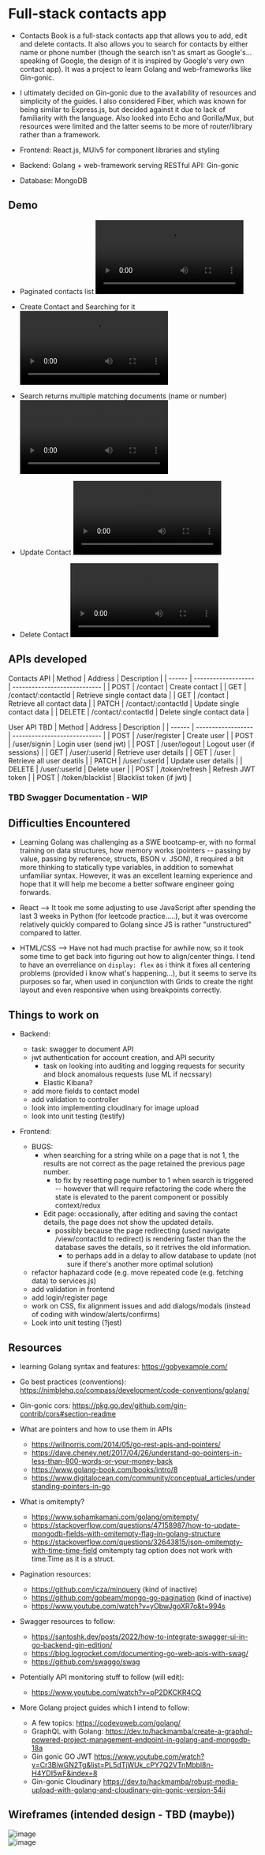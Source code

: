 # Full-stack contacts app

- Contacts Book is a full-stack contacts app that allows you to add, edit and delete contacts. It also allows you to search for contacts by either name or phone number (though the search isn't as smart as Google's... speaking of Google, the design of it is inspired by Google's very own contact app). It was a project to learn Golang and web-frameworks like Gin-gonic.

- I ultimately decided on Gin-gonic due to the availability of resources and simplicity of the guides. I also considered Fiber, which was known for being similar to Express.js, but decided against it due to lack of familiarity with the language. Also looked into Echo and Gorilla/Mux, but resources were limited and the latter seems to be more of router/library rather than a framework.

- Frontend: React.js, MUIv5 for component libraries and styling
- Backend: Golang + web-framework serving RESTful API: Gin-gonic
- Database: MongoDB

## Demo

- Paginated contacts list
  <video src="https://user-images.githubusercontent.com/16322250/189772771-b10d9059-f86f-4cd9-97c9-c196942eded5.mov" controls="controls" style="max-width: 730px;">
  </video>

- Create Contact and Searching for it
  <video src="https://user-images.githubusercontent.com/16322250/189773217-1dd32541-b68b-4e40-8e96-f5d64685eb99.mov" controls="controls" style="max-width: 730px;">
  </video>

- Search returns multiple matching documents (name or number)
  <video src="https://user-images.githubusercontent.com/16322250/189773181-7f70d894-069b-4d29-8a8d-7f570567d25b.mov" controls="controls" style="max-width: 730px;">
  </video>

- Update Contact
  <video src="https://user-images.githubusercontent.com/16322250/189773496-9ea7392b-f060-40d0-810c-dc43e257a28a.mov" controls="controls" style="max-width: 730px;">
  </video>

- Delete Contact
  <video src="https://user-images.githubusercontent.com/16322250/189773659-b30de7c5-8485-4d33-bdce-fa472b93e785.mov" controls="controls" style="max-width: 730px;">
  </video>

## APIs developed

Contacts API
| Method | Address | Description |
| ------ | ------------------- | ---------------------------- |
| POST | /contact | Create contact |
| GET | /contact/:contactId | Retrieve single contact data |
| GET | /contact | Retrieve all contact data |
| PATCH | /contact/:contactId | Update single contact data |
| DELETE | /contact/:contactId | Delete single contact data |

User API TBD
| Method | Address | Description |
| ------ | ------------------ | ---------------------------- |
| POST | /user/register | Create user |
| POST | /user/signin | Login user (send jwt) |
| POST | /user/logout | Logout user (if sessions) |
| GET | /user/:userId | Retrieve user details |
| GET | /user | Retrieve all user deatils |
| PATCH | /user/:userId | Update user details |
| DELETE | /user/:userId | Delete user |
| POST | /token/refresh | Refresh JWT token |
| POST | /token/blacklist | Blacklist token (if jwt) |

### TBD Swagger Documentation - WIP

## Difficulties Encountered

- Learning Golang was challenging as a SWE bootcamp-er, with no formal training on data structures, how memory works (pointers -- passing by value, passing by reference, structs, BSON v. JSON), it required a bit more thinking to statically type variables, in addition to somewhat unfamiliar syntax. However, it was an excellent learning experience and hope that it will help me become a better software engineer going forwards.

- React --> It took me some adjusting to use JavaScript after spending the last 3 weeks in Python (for leetcode practice.....), but it was overcome relatively quickly compared to Golang since JS is rather "unstructured" compared to latter.

- HTML/CSS --> Have not had much practise for awhile now, so it took some time to get back into figuring out how to align/center things. I tend to have an overreliance on `display: flex` as i think it fixes all centering problems (provided i know what's happening...), but it seems to serve its purposes so far, when used in conjunction with Grids to create the right layout and even responsive when using breakpoints correctly.

## Things to work on

- Backend:

  - task: swagger to document API
  - jwt authentication for account creation, and API security
    - task on looking into auditing and logging requests for security and block anomalous requests (use ML if necssary)
    - Elastic Kibana?
  - add more fields to contact model
  - add validation to controller
  - look into implementing cloudinary for image upload
  - look into unit testing (testify)

- Frontend:
  - BUGS:
    - when searching for a string while on a page that is not 1, the results are not correct as the page retained the previous page number.
      - to fix by resetting page number to 1 when search is triggered -- however that will require refactoring the code where the state is elevated to the parent component or possibly context/redux
    - Edit page: occasionally, after editing and saving the contact details, the page does not show the updated details.
      - possibly because the page redirecting (used navigate /view/contactId to redirect) is rendering faster than the the database saves the details, so it retrives the old information.
        - to perhaps add in a delay to allow database to update (not sure if there's another more optimal solution)
  - refactor haphazard code (e.g. move repeated code (e.g. fetching data) to services.js)
  - add validation in frontend
  - add login/register page
  - work on CSS, fix alignment issues and add dialogs/modals (instead of coding with window/alerts/confirms)
  - Look into unit testing (?jest)

## Resources

- learning Golang syntax and features: https://gobyexample.com/

- Go best practices (conventions): https://nimblehq.co/compass/development/code-conventions/golang/

- Gin-gonic cors: https://pkg.go.dev/github.com/gin-contrib/cors#section-readme

- What are pointers and how to use them in APIs

  - https://willnorris.com/2014/05/go-rest-apis-and-pointers/
  - https://dave.cheney.net/2017/04/26/understand-go-pointers-in-less-than-800-words-or-your-money-back
  - https://www.golang-book.com/books/intro/8
  - https://www.digitalocean.com/community/conceptual_articles/understanding-pointers-in-go

- What is omitempty?

  - https://www.sohamkamani.com/golang/omitempty/
  - https://stackoverflow.com/questions/47158987/how-to-update-mongodb-fields-with-omitempty-flag-in-golang-structure
  - https://stackoverflow.com/questions/32643815/json-omitempty-with-time-time-field omitempty tag option does not work with time.Time as it is a struct. 

- Pagination resources:

  - https://github.com/icza/minquery (kind of inactive)
  - https://github.com/gobeam/mongo-go-pagination (kind of inactive)
  - https://www.youtube.com/watch?v=yObwJgoXR7o&t=994s

- Swagger resources to follow:

  - https://santoshk.dev/posts/2022/how-to-integrate-swagger-ui-in-go-backend-gin-edition/
  - https://blog.logrocket.com/documenting-go-web-apis-with-swag/
  - https://github.com/swaggo/swag

- Potentially API monitoring stuff to follow (will edit):

  - https://www.youtube.com/watch?v=pP2DKCKR4CQ

- More Golang project guides which I intend to follow:
  - A few topics: https://codevoweb.com/golang/
  - GraphQL with Golang: https://dev.to/hackmamba/create-a-graphql-powered-project-management-endpoint-in-golang-and-mongodb-18a
  - Gin gonic GO JWT https://www.youtube.com/watch?v=Cr3BiwGN2Tg&list=PL5dTjWUk_cPY7Q2VTnMbbl8n-H4YDI5wF&index=8
  - Gin-gonic Cloudinary https://dev.to/hackmamba/robust-media-upload-with-golang-and-cloudinary-gin-gonic-version-54ii

## Wireframes (intended design - TBD (maybe))

![image](https://user-images.githubusercontent.com/16322250/189774221-1de561b9-44c9-46c6-a3d7-ffe4a4c91813.png) </br>
![image](https://user-images.githubusercontent.com/16322250/189774240-a68012b3-cdf5-48ac-b9dd-a2afd62dfc19.png)
